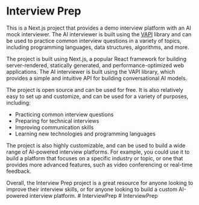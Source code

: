 # Interview Prep

This is a Next.js project that provides a demo interview platform with an AI mock interviewer. The AI interviewer is built using the [VAPI](https://github.com/vapi-ai/vapi) library and can be used to practice common interview questions in a variety of topics, including programming languages, data structures, algorithms, and more.

The project is built using Next.js, a popular React framework for building server-rendered, statically generated, and performance-optimized web applications. The AI interviewer is built using the VAPI library, which provides a simple and intuitive API for building conversational AI models.

The project is open source and can be used for free. It is also relatively easy to set up and customize, and can be used for a variety of purposes, including:

* Practicing common interview questions
* Preparing for technical interviews
* Improving communication skills
* Learning new technologies and programming languages

The project is also highly customizable, and can be used to build a wide range of AI-powered interview platforms. For example, you could use it to build a platform that focuses on a specific industry or topic, or one that provides more advanced features, such as video conferencing or real-time feedback.

Overall, the Interview Prep project is a great resource for anyone looking to improve their interview skills, or for anyone looking to build a custom AI-powered interview platform.
#   I n t e r v i e w P r e p  
 #   I n t e r v i e w P r e p  
 